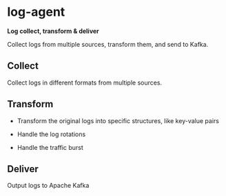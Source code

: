 # log-agent
**Log collect, transform & deliver**

Collect logs from multiple sources, transform them, and send to Kafka.

## Collect

Collect logs in different formats from multiple sources.

## Transform

* Transform the original logs into specific structures, like key-value pairs

* Handle the log rotations

* Handle the traffic burst


## Deliver

Output logs to Apache Kafka
